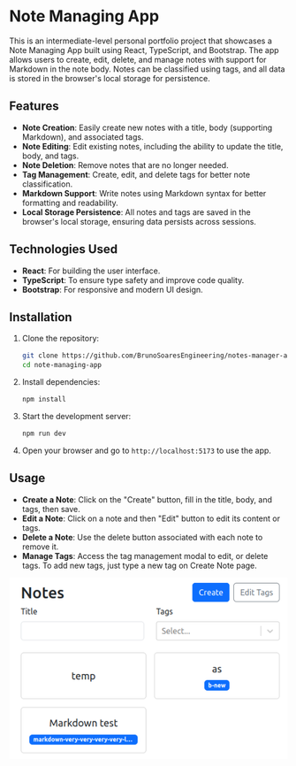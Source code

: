 # Note Managing App

This is an intermediate-level personal portfolio project that showcases a Note Managing App built 
using React, TypeScript, and Bootstrap.
The app allows users to create, edit, delete, and manage notes with support for Markdown in the
note body. Notes can be classified using tags, and all data is stored in the browser's local storage
for persistence.

## Features

- **Note Creation**: Easily create new notes with a title, body (supporting Markdown), and
associated tags.
- **Note Editing**: Edit existing notes, including the ability to update the title, body, and tags.
- **Note Deletion**: Remove notes that are no longer needed.
- **Tag Management**: Create, edit, and delete tags for better note classification.
- **Markdown Support**: Write notes using Markdown syntax for better formatting and readability.
- **Local Storage Persistence**: All notes and tags are saved in the browser's local storage,
ensuring data persists across sessions.

## Technologies Used

- **React**: For building the user interface.
- **TypeScript**: To ensure type safety and improve code quality.
- **Bootstrap**: For responsive and modern UI design.

## Installation

1. Clone the repository:
    ```bash
    git clone https://github.com/BrunoSoaresEngineering/notes-manager-app
    cd note-managing-app
    ```

2. Install dependencies:
    ```bash
    npm install
    ```

3. Start the development server:
    ```bash
    npm run dev
    ```

4. Open your browser and go to `http://localhost:5173` to use the app.

## Usage

- **Create a Note**: Click on the "Create" button, fill in the title, body, and tags, then save.
- **Edit a Note**: Click on a note and then "Edit" button to edit its content or tags.
- **Delete a Note**: Use the delete button associated with each note to remove it.
- **Manage Tags**: Access the tag management modal to edit, or delete tags. To add new tags, just
type a new tag on Create Note page.


![Note Management App Screenshot](<app-screenshot.png>)